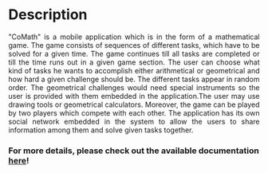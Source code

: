 # Description

<p align = "justify">
"CoMath" is a mobile application which is in the form of a mathematical game. The game consists of sequences of different tasks, which have to be solved for a given time. The game continues till all tasks are completed or till the time runs out in a given game section. The user can choose what kind of tasks he wants to accomplish either arithmetical or geometrical and how hard a given challenge should be. The different tasks appear in random order. The geometrical challenges would need special instruments so the user is provided with them embedded in the application.The user may use drawing tools or geometrical calculators. Moreover, the game can be played by two players which compete with each other. The application has its own social network embedded in the system to allow the users to share information among them and solve given tasks together.
</p>

### For more details, please check out the available documentation [here](../master/Documentation/)!